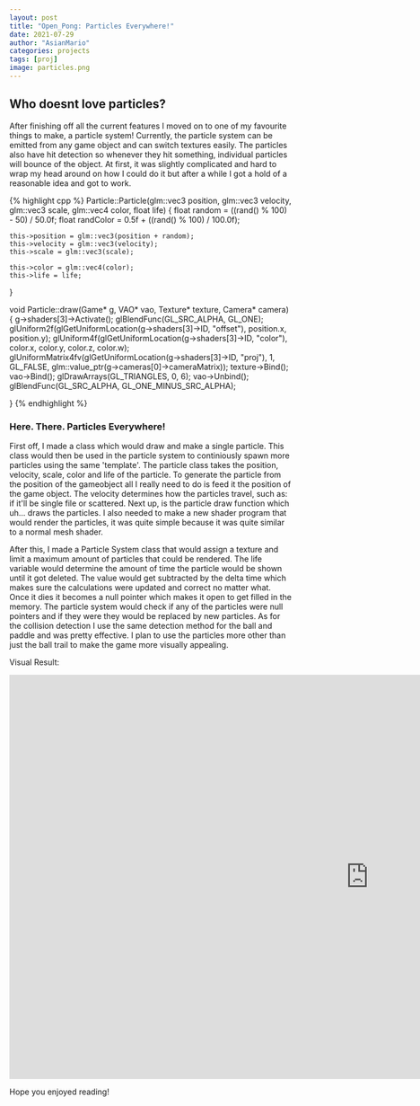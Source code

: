 ```yaml
---
layout: post
title: "Open_Pong: Particles Everywhere!"
date: 2021-07-29
author: "AsianMario"
categories: projects
tags: [proj]
image: particles.png
---
```


## Who doesnt love particles?

After finishing off all the current features I moved on to one of my favourite things to make, a particle system! Currently, the particle system can be emitted from any game object and can switch textures easily. The particles also have hit detection so whenever they hit something, individual particles will bounce of the object. At first, it was slightly complicated and hard to wrap my head around on how I could do it but after a while I got a hold of a reasonable idea and got to work.

{% highlight cpp %}
Particle::Particle(glm::vec3 position, glm::vec3 velocity, glm::vec3 scale, glm::vec4 color, float life) {
float random = ((rand() % 100) - 50) / 50.0f;
float randColor = 0.5f + ((rand() % 100) / 100.0f);

    this->position = glm::vec3(position + random);
    this->velocity = glm::vec3(velocity);
    this->scale = glm::vec3(scale);

    this->color = glm::vec4(color);
    this->life = life;

}

void Particle::draw(Game* g, VAO* vao, Texture* texture, Camera* camera) {
g->shaders[3]->Activate();
glBlendFunc(GL_SRC_ALPHA, GL_ONE);
glUniform2f(glGetUniformLocation(g->shaders[3]->ID, "offset"), position.x, position.y);
glUniform4f(glGetUniformLocation(g->shaders[3]->ID, "color"), color.x, color.y, color.z, color.w);
glUniformMatrix4fv(glGetUniformLocation(g->shaders[3]->ID, "proj"), 1, GL_FALSE, glm::value_ptr(g->cameras[0]->cameraMatrix));
texture->Bind();
vao->Bind();
glDrawArrays(GL_TRIANGLES, 0, 6);
vao->Unbind();
glBlendFunc(GL_SRC_ALPHA, GL_ONE_MINUS_SRC_ALPHA);

}
{% endhighlight %}

### Here. There. Particles Everywhere!

First off, I made a class which would draw and make a single particle. This class would then be used in the particle system to continiously spawn more particles using the same 'template'. The particle class takes the position, velocity, scale, color and life of the particle. To generate the particle from the position of the gameobject all I really need to do is feed it the position of the game object. The velocity determines how the particles travel, such as: if it'll be single file or scattered. Next up, is the particle draw function which uh... draws the particles. I also needed to make a new shader program that would render the particles, it was quite simple because it was quite similar to a normal mesh shader.

After this, I made a Particle System class that would assign a texture and limit a maximum amount of particles that could be rendered. The life variable would determine the amount of time the particle would be shown until it got deleted. The value would get subtracted by the delta time which makes sure the calculations were updated and correct no matter what. Once it dies it becomes a null pointer which makes it open to get filled in the memory. The particle system would check if any of the particles were null pointers and if they were they would be replaced by new particles. As for the collision detection I use the same detection method for the ball and paddle and was pretty effective. I plan to use the particles more other than just the ball trail to make the game more visually appealing.

Visual Result:

<iframe width="1280" height="720" src="https://www.youtube.com/embed/2Dp_QEFi4CE" title="YouTube video player" frameborder="0" allow="accelerometer; autoplay; clipboard-write; encrypted-media; gyroscope; picture-in-picture" allowfullscreen></iframe>

Hope you enjoyed reading!
